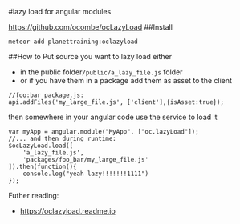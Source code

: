 #lazy load for angular modules

https://github.com/ocombe/ocLazyLoad
##Install
```
meteor add planettraining:oclazyload
```

##How to
Put source you want to lazy load either 
 - in the public folder```/public/a_lazy_file.js``` folder 
 - or if you have them in a package add them as asset to the client
```
//foo:bar package.js:
api.addFiles('my_large_file.js', ['client'],{isAsset:true});
```

then somewhere in your angular code use the service to load it
```
var myApp = angular.module("MyApp", ["oc.lazyLoad"]);
//... and then during runtime:
$ocLazyLoad.load([
    'a_lazy_file.js',
    'packages/foo_bar/my_large_file.js'
]).then(function(){
    console.log("yeah lazy!!!!!!!1111")
});

```

Futher reading:
- https://oclazyload.readme.io
